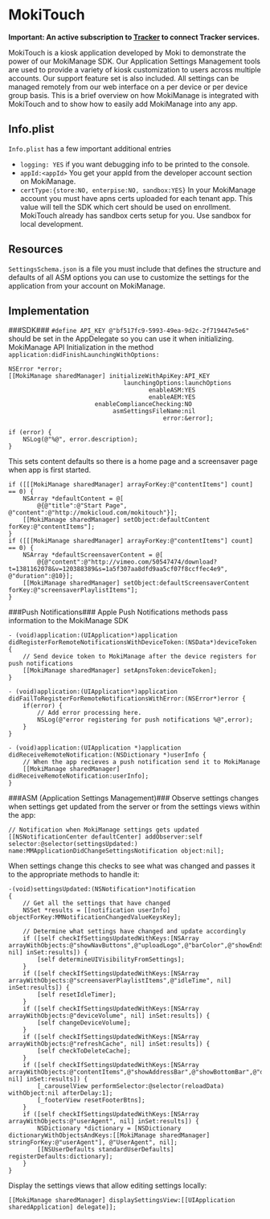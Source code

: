 MokiTouch
=========
**Important: An active subscription to [Tracker](https://www.mokimanage.com/) to connect Tracker services.**

MokiTouch is a kiosk application developed by Moki to demonstrate the power of our MokiManage SDK. Our Application Settings Management tools are used to provide a variety of kiosk customization to users across multiple accounts. Our support feature set is also included. All settings can be managed remotely from our web interface on a per device or per device group basis. This is a brief overview on how MokiManage is integrated with MokiTouch and to show how to easily add MokiManage into any app.

Info.plist
----------
`Info.plist` has a few important additional entries

* `logging: YES`
if you want debugging info to be printed to the console.
* `appId:<appId>`
You get your appId from the developer account section on MokiManage.
* `certType:{store:NO, enterpise:NO, sandbox:YES}`
In your MokiManage account you must have apns certs uploaded for each tenant app. This value will tell the SDK which     cert should be used on enrollment. MokiTouch already has sandbox certs setup for you. Use sandbox for local development.

Resources
---------
`SettingsSchema.json` is a file you must include that defines the structure and defaults of all ASM options you can use to customize the settings for the application from your account on MokiManage.

Implementation
--------------
###SDK###
`#define API_KEY @"bf517fc9-5993-49ea-9d2c-2f719447e5e6"` should be set in the AppDelegate so you can use it when initializing.
MokiManage API Initialization in the method `application:didFinishLaunchingWithOptions:`

    NSError *error;
    [[MokiManage sharedManager] initializeWithApiKey:API_KEY
                                    launchingOptions:launchOptions
                                           enableASM:YES
                                           enableAEM:YES
                            enableComplianceChecking:NO
                                 asmSettingsFileName:nil
                                               error:&error];
    
    if (error) {
        NSLog(@"%@", error.description);
    }

This sets content defaults so there is a home page and a screensaver page when app is first started.

    if ([[[MokiManage sharedManager] arrayForKey:@"contentItems"] count] == 0) {
        NSArray *defaultContent = @[
            @{@"title":@"Start Page", @"content":@"http://mokicloud.com/mokitouch"}];
        [[MokiManage sharedManager] setObject:defaultContent forKey:@"contentItems"];
    }
    if ([[[MokiManage sharedManager] arrayForKey:@"contentItems"] count] == 0) {
        NSArray *defaultScreensaverContent = @[
            @{@"content":@"http://vimeo.com/50547474/download?t=1381162078&v=120388389&s=1a5f307aa8dfd9aa5cf07f8ccffec4e9", @"duration":@10}];
        [[MokiManage sharedManager] setObject:defaultScreensaverContent forKey:@"screensaverPlaylistItems"];
    }

###Push Notifications###
Apple Push Notifications methods pass information to the MokiManage SDK

    - (void)application:(UIApplication*)application didRegisterForRemoteNotificationsWithDeviceToken:(NSData*)deviceToken {
    	// Send device token to MokiManage after the device registers for push notifications
   		[[MokiManage sharedManager] setApnsToken:deviceToken];
	}

	- (void)application:(UIApplication*)application didFailToRegisterForRemoteNotificationsWithError:(NSError*)error {
    	if(error) {
        	// Add error processing here.
        	NSLog(@"error registering for push notifications %@",error);
    	}
	}

	- (void)application:(UIApplication *)application didReceiveRemoteNotification:(NSDictionary *)userInfo {
    	// When the app recieves a push notification send it to MokiManage
    	[[MokiManage sharedManager] didReceiveRemoteNotification:userInfo];
	}

###ASM (Application Settings Management)###
Observe settings changes when settings get updated from the server or from the settings views within the app:
 	
 	// Notification when MokiManage settings gets updated
	[[NSNotificationCenter defaultCenter] addObserver:self selector:@selector(settingsUpdated:) name:MMApplicationDidChangeSettingsNotification object:nil];

When settings change this checks to see what was changed and passes it to the appropriate methods to handle it:

    -(void)settingsUpdated:(NSNotification*)notification
	{
    	// Get all the settings that have changed
    	NSSet *results = [[notification userInfo] objectForKey:MMNotificationChangedValueKeysKey];
    
    	// Determine what settings have changed and update accordingly
    	if ([self checkIfSettingsUpdatedWithKeys:[NSArray arrayWithObjects:@"showNavButtons",@"uploadLogo",@"barColor",@"showEndSession",@"showAddressBar",@"showLogo",@"showBottomBar",@"showPrint", nil] inSet:results]) {
        	[self determineUIVisibilityFromSettings];
    	}
    	if ([self checkIfSettingsUpdatedWithKeys:[NSArray arrayWithObjects:@"screensaverPlaylistItems",@"idleTime", nil] inSet:results]) {
        	[self resetIdleTimer];
    	}
    	if ([self checkIfSettingsUpdatedWithKeys:[NSArray arrayWithObjects:@"deviceVolume", nil] inSet:results]) {
        	[self changeDeviceVolume];
    	}
    	if ([self checkIfSettingsUpdatedWithKeys:[NSArray arrayWithObjects:@"refreshCache", nil] inSet:results]) {
        	[self checkToDeleteCache];
    	}
    	if ([self checkIfSettingsUpdatedWithKeys:[NSArray arrayWithObjects:@"contentItems",@"showAddressBar",@"showBottomBar",@"domainUrlList", nil] inSet:results]) {
        	[_carouselView performSelector:@selector(reloadData) withObject:nil afterDelay:1];
        	[_footerView resetFooterBtns];
    	}
    	if ([self checkIfSettingsUpdatedWithKeys:[NSArray arrayWithObjects:@"userAgent", nil] inSet:results]) {
        	NSDictionary *dictionary = [NSDictionary dictionaryWithObjectsAndKeys:[[MokiManage sharedManager] stringForKey:@"userAgent"], @"UserAgent", nil];
        	[[NSUserDefaults standardUserDefaults] registerDefaults:dictionary];
    	}
	}

Display the settings views that allow editing settings locally:

    [[MokiManage sharedManager] displaySettingsView:[[UIApplication sharedApplication] delegate]];

